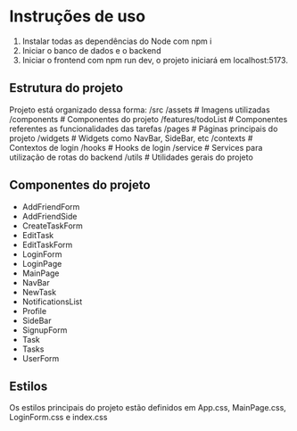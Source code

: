 # Instruções de uso

1. Instalar todas as dependências do Node com npm i
2. Iniciar o banco de dados e o backend
3. Iniciar o frontend com npm run dev, o projeto iniciará em localhost:5173.

## Estrutura do projeto

Projeto está organizado dessa forma:
/src
 /assets # Imagens utilizadas
 /components # Componentes do projeto
   /features/todoList # Componentes referentes as funcionalidades das tarefas
   /pages # Páginas principais do projeto
   /widgets # Widgets como NavBar, SideBar, etc
 /contexts # Contextos de login
 /hooks # Hooks de login
 /service # Services para utilização de rotas do backend
 /utils # Utilidades gerais do projeto

## Componentes do projeto
- AddFriendForm
- AddFriendSide
- CreateTaskForm
- EditTask
- EditTaskForm
- LoginForm
- LoginPage
- MainPage
- NavBar
- NewTask
- NotificationsList
- Profile
- SideBar
- SignupForm
- Task
- Tasks
- UserForm

## Estilos
Os estilos principais do projeto estão definidos em App.css, MainPage.css, LoginForm.css e index.css
